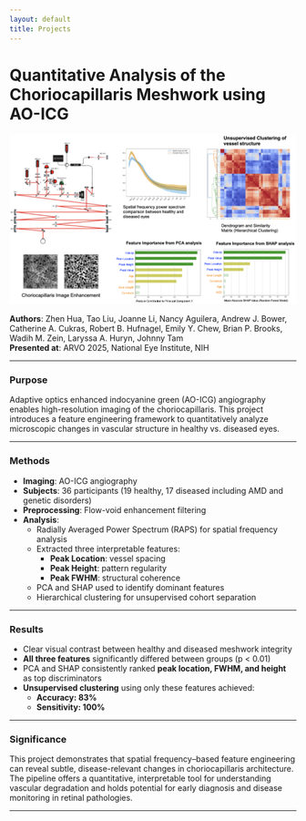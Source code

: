 ```yaml
---
layout: default
title: Projects
---
```


# Quantitative Analysis of the Choriocapillaris Meshwork using AO-ICG

<img src="assets/img/ARVO_2025.png" width="800">

**Authors**: Zhen Hua, Tao Liu, Joanne Li, Nancy Aguilera, Andrew J. Bower, Catherine A. Cukras, Robert B. Hufnagel, Emily Y. Chew, Brian P. Brooks, Wadih M. Zein, Laryssa A. Huryn, Johnny Tam  
**Presented at**: ARVO 2025, National Eye Institute, NIH

---

###  Purpose

Adaptive optics enhanced indocyanine green (AO-ICG) angiography enables high-resolution imaging of the choriocapillaris. This project introduces a feature engineering framework to quantitatively analyze microscopic changes in vascular structure in healthy vs. diseased eyes.

---

###  Methods

- **Imaging**: AO-ICG angiography
- **Subjects**: 36 participants (19 healthy, 17 diseased including AMD and genetic disorders)
- **Preprocessing**: Flow-void enhancement filtering
- **Analysis**:
  - Radially Averaged Power Spectrum (RAPS) for spatial frequency analysis
  - Extracted three interpretable features:
    - **Peak Location**: vessel spacing
    - **Peak Height**: pattern regularity
    - **Peak FWHM**: structural coherence
  - PCA and SHAP used to identify dominant features
  - Hierarchical clustering for unsupervised cohort separation

---

###  Results

- Clear visual contrast between healthy and diseased meshwork integrity
- **All three features** significantly differed between groups (p < 0.01)
- PCA and SHAP consistently ranked **peak location, FWHM, and height** as top discriminators
- **Unsupervised clustering** using only these features achieved:
  - **Accuracy: 83%**
  - **Sensitivity: 100%**

---

###  Significance

This project demonstrates that spatial frequency–based feature engineering can reveal subtle, disease-relevant changes in choriocapillaris architecture. The pipeline offers a quantitative, interpretable tool for understanding vascular degradation and holds potential for early diagnosis and disease monitoring in retinal pathologies.

---


